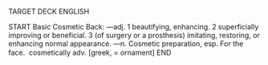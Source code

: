 TARGET DECK
ENGLISH

START
Basic
Cosmetic
Back: —adj. 1 beautifying, enhancing. 2 superficially improving or beneficial. 3 (of surgery or a prosthesis) imitating, restoring, or enhancing normal appearance. —n. Cosmetic preparation, esp. For the face.  cosmetically adv. [greek, = ornament]
END
